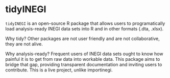 # tidyINEGI

`tidyINEGI` is an open-source R package that allows users to programatically load analysis-ready INEGI data sets into R and in other formats (.dta, .xlsx). 

Why tidy? Other packages are not user friendly and are not collaborative, they are not alive.

Why analysis-ready? Frequent users of INEGI data sets ought to know how painful it is to get from raw data into workable data. This package aims to bridge that gap, providing transparent documentation and inviting users to contribute. This is a live project, unlike importinegi.
